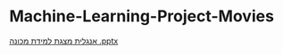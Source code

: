 # Machine-Learning-Project-Movies
 
[אנגלית מצגת למידת מכונה .pptx](https://github.com/inbalcohen2/Machine-Learning-Project-Movies/files/8056798/default.pptx)
